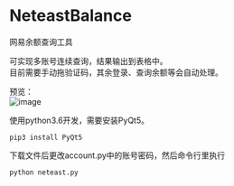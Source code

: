 # NeteastBalance
网易余额查询工具

可实现多账号连续查询，结果输出到表格中。  
目前需要手动拖验证码，其余登录、查询余额等会自动处理。

预览：  
![image](https://github.com/TechKuki/NeteastBalance/blob/master/img/neteast.gif)

使用python3.6开发，需要安装PyQt5。
```
pip3 install PyQt5
```
下载文件后更改account.py中的账号密码，然后命令行里执行
```
python neteast.py
```